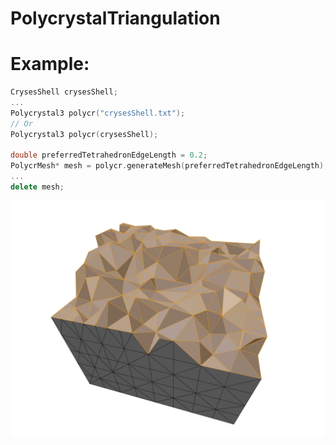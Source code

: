 # PolycrystalTriangulation
# Example:
```c++
CrysesShell crysesShell;
...
Polycrystal3 polycr("crysesShell.txt");
// Or
Polycrystal3 polycr(crysesShell);

double preferredTetrahedronEdgeLength = 0.2;
PolycrMesh* mesh = polycr.generateMesh(preferredTetrahedronEdgeLength);
...
delete mesh;
```
![Cube triangulation](https://github.com/Tokarevart/PolycrystalTriangulation/blob/master/images/shell_triang_3d_7.png)
